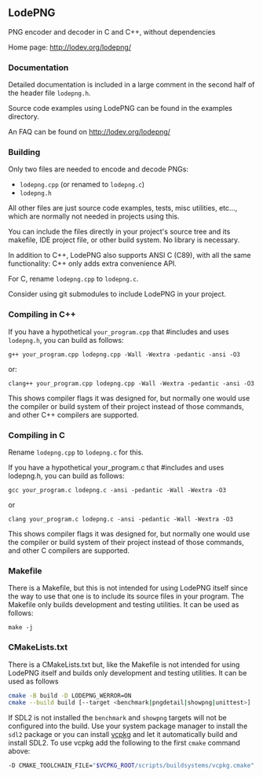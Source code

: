 LodePNG
-------

PNG encoder and decoder in C and C++, without dependencies

Home page: http://lodev.org/lodepng/

### Documentation

Detailed documentation is included in a large comment in the second half of the
header file `lodepng.h`.

Source code examples using LodePNG can be found in the examples directory.

An FAQ can be found on http://lodev.org/lodepng/

### Building

Only two files are needed to encode and decode PNGs:

* `lodepng.cpp` (or renamed to `lodepng.c`)
* `lodepng.h`

All other files are just source code examples, tests, misc utilities, etc...,
which are normally not needed in projects using this.

You can include the files directly in your project's source tree and its
makefile, IDE project file, or other build system. No library is necessary.

In addition to C++, LodePNG also supports ANSI C (C89), with all the same
functionality: C++ only adds extra convenience API.

For C, rename `lodepng.cpp` to `lodepng.c`.

Consider using git submodules to include LodePNG in your project.

### Compiling in C++

If you have a hypothetical `your_program.cpp` that #includes and uses `lodepng.h`,
you can build as follows:

`g++ your_program.cpp lodepng.cpp -Wall -Wextra -pedantic -ansi -O3`

or:

`clang++ your_program.cpp lodepng.cpp -Wall -Wextra -pedantic -ansi -O3`

This shows compiler flags it was designed for, but normally one would use the
compiler or build system of their project instead of those commands, and other
C++ compilers are supported.

### Compiling in C

Rename `lodepng.cpp` to `lodepng.c` for this.

If you have a hypothetical your_program.c that #includes and uses lodepng.h,
you can build as follows:

`gcc your_program.c lodepng.c -ansi -pedantic -Wall -Wextra -O3`

or

`clang your_program.c lodepng.c -ansi -pedantic -Wall -Wextra -O3`

This shows compiler flags it was designed for, but normally one would use the
compiler or build system of their project instead of those commands, and other
C compilers are supported.

### Makefile

There is a Makefile, but this is not intended for using LodePNG itself since the
way to use that one is to include its source files in your program. The Makefile
only builds development and testing utilities. It can be used as follows:

`make -j`

### CMakeLists.txt

There is a CMakeLists.txt but, like the Makefile is not intended for using LodePNG itself and builds only development and testing utilities. It can be used as follows

```bash
cmake -B build -D LODEPNG_WERROR=ON
cmake --build build [--target <benchmark|pngdetail|showpng|unittest>]
```

If SDL2 is not installed the `benchmark` and `showpng` targets will not be configured into the build. Use your system package manager to install the `sdl2` package or you can install [vcpkg](https://github.com/microsoft/vcpkg) and let it automatically build and install SDL2. To use vcpkg add the following to the first `cmake` command above:

```bash
-D CMAKE_TOOLCHAIN_FILE="$VCPKG_ROOT/scripts/buildsystems/vcpkg.cmake"
```
